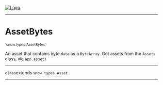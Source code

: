 
[![Logo](../../../images/logo.png)](../../../api/index.html)

---



<h1>AssetBytes</h1>
<small>`snow.types.AssetBytes`</small>

An asset that contains byte `data` as a `ByteArray`. Get assets from the `Assets` class, via `app.assets`

---

`class`extends <code><span>snow.types.Asset</span></code>

---

&nbsp;
&nbsp;

